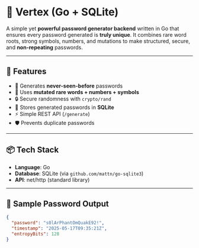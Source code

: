 # 🔐 Vertex (Go + SQLite)

A simple yet **powerful password generator backend** written in Go that ensures every password generated is **truly unique**. It combines rare word roots, strong symbols, numbers, and mutations to make structured, secure, and **non-repeating** passwords.

---

## 🚀 Features

- 🔄 Generates **never-seen-before** passwords
- 🧠 Uses **mutated rare words + numbers + symbols**
- 🔒 Secure randomness with `crypto/rand`
- 💾 Stores generated passwords in **SQLite**
- ⚡ Simple REST API (`/generate`)
- 🛡️ Prevents duplicate passwords

---

## 📦 Tech Stack

- **Language**: Go
- **Database**: SQLite (via `github.com/mattn/go-sqlite3`)
- **API**: net/http (standard library)

---
## 🧪 Sample Password Output

```json
{
  "password": "s0lArPhantOmQuakE92!",
  "timestamp": "2025-05-17T09:35:21Z",
  "entropyBits": 128
}
